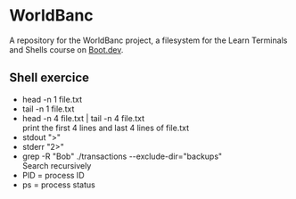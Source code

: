 # WorldBanc

A repository for the WorldBanc project, a filesystem for the Learn Terminals and Shells course on [Boot.dev](https://www.boot.dev).

## Shell exercice

- head -n 1 file.txt
- tail -n 1 file.txt
- head -n 4 file.txt | tail -n 4 file.txt\
print the first 4 lines and last 4 lines of file.txt
- stdout ">"
- stderr "2>"
- grep -R "Bob" ./transactions --exclude-dir="backups"\
Search recursively
- PID = process ID
- ps = process status

